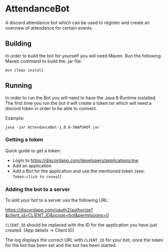 # AttendanceBot
A discord attendance bot which can be used to register and create an overview of attendance for certain events.

## Building
In order to build the bot for yourself you will need Maven. Run the following Maven command to build the .jar file:
```
mvn clean install
```
## Running
In order to run the Bot you will need to have the Java 8 Runtime installed. The first time you run the bot it will
create a token.txt which will need a discord token in order to be able to connect.

Example:
```
java -jar AttendanceBot-1.0.0-SNAPSHOT.jar
```

### Getting a token
Quick guide to get a token:

- Login to https://discordapp.com/developers/applications/me
- Add an application
- Add a Bot for the application and use the mentioned token (see: `Token:click to reveal`)

### Adding the bot to a server
To add your bot to a server use the following URL:

https://discordapp.com/oauth2/authorize?&client_id=CLIENT_ID&scope=bot&permissions=0

`CLIENT_ID` should be replaced with the ID for the application you have just created. (App details -> Client ID)

The log displays the correct URL with `CLIENT_ID` for your bot, once the token for the bot has been set and the bot has been started.
